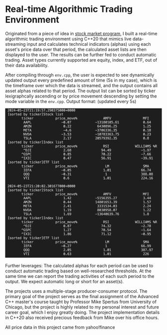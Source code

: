 # Real-time Algorithmic Trading Environment

Originated from a piece of idea in [stock market program](https://www.netdevmike.com/project/c-stock-market-program), I built a real-time algorithmic trading environment using C++20 that mimics live data-streaming input and calculates technical indicators (alphas) using each asset's price data over that period, the calculated asset lists are then displayed to the user. The results can be further fed to conduct automatic trading. Asset types currently supported are equity, index, and ETF, out of their data availability.

After compiling through `env.cpp`, the user is expected to see dynamically updated output every predefined amount of time (5s in my case), which is the timeframe over which the data is streamed, and the output contains all asset alphas related to that period. The output list can be sorted by ticker lexigraphcally ascending or by price movement descending by setting the mode variable in the `env.cpp`. Output format: (updated every 5s)

![output](./terminal_output.png)

Further leverages: The calculated alphas for each period can be used to conduct automatic trading based on well-researched thresholds. At the same time we can report the trading activities of each such period to the output. We expect automatic long or short for an asset(s).

The projects uses a multiple-stage producer-consumer protocol. The primary goal of the project serves as the final assignment of the Advanced C++ master's course taught by Professor Mike Spertus from University of Chicago, but the project is highly related to my personal interest and future career goal, which I enjoy greatly doing. The project implementation details in C++20 also received precious feedback from Mike over his office hours.

All price data in this project came from yahoo!finance
